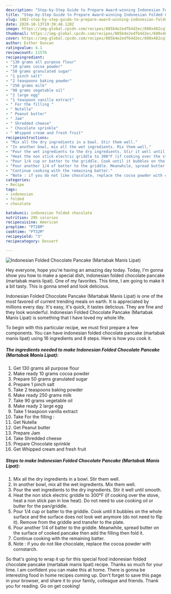 ```yaml
---
description: "Step-by-Step Guide to Prepare Award-winning Indonesian Folded Chocolate Pancake (Martabak Manis Lipat)"
title: "Step-by-Step Guide to Prepare Award-winning Indonesian Folded Chocolate Pancake (Martabak Manis Lipat)"
slug: 1982-step-by-step-guide-to-prepare-award-winning-indonesian-folded-chocolate-pancake-martabak-manis-lipat
date: 2020-10-13T19:39:48.120Z
image: https://img-global.cpcdn.com/recipes/885b4e2edfb4d2ec/680x482cq70/indonesian-folded-chocolate-pancake-martabak-manis-lipat-recipe-main-photo.jpg
thumbnail: https://img-global.cpcdn.com/recipes/885b4e2edfb4d2ec/680x482cq70/indonesian-folded-chocolate-pancake-martabak-manis-lipat-recipe-main-photo.jpg
cover: https://img-global.cpcdn.com/recipes/885b4e2edfb4d2ec/680x482cq70/indonesian-folded-chocolate-pancake-martabak-manis-lipat-recipe-main-photo.jpg
author: Esther Duncan
ratingvalue: 4.1
reviewcount: 11576
recipeingredient:
- "130 grams all purpose flour"
- "10 grams cocoa powder"
- "50 grams granulated sugar"
- "1 pinch salt"
- "2 teaspoons baking powder"
- "250 grams milk"
- "90 grams vegetable oil"
- "2 large egg"
- "1 teaspoon vanilla extract"
- " For the filling "
- " Nutella"
- " Peanut butter"
- " Jam"
- " Shredded cheese"
- " Chocolate sprinkle"
- " Whipped cream and fresh fruit"
recipeinstructions:
- "Mix all the dry ingredients in a bowl. Stir them well."
- "In another bowl, mix all the wet ingredients. Mix them well."
- "Pour the wet ingredients to the dry ingredients. Stir it well until smooth."
- "Heat the non stick electric griddle to 300°F (if cooking over the stove, heat a non stick pan in low heat). Do not need to use cooking oil or butter for the pan/griddle."
- "Pour 1/4 cup or batter to the griddle. Cook until it bubbles on the whole surface and the surface does not look wet anymore (do not need to flip it). Remove from the griddle and transfer to the plate."
- "Pour another 1/4 of batter to the griddle. Meanwhile, spread butter on the surface of cooked pancake then add the filling then fold it."
- "Continue cooking with the remaining batter."
- "Note : if you do not like chocolate, replace the cocoa powder with cornstarch."
categories:
- Recipe
tags:
- indonesian
- folded
- chocolate

katakunci: indonesian folded chocolate 
nutrition: 295 calories
recipecuisine: American
preptime: "PT28M"
cooktime: "PT32M"
recipeyield: "3"
recipecategory: Dessert

---
```



![Indonesian Folded Chocolate Pancake (Martabak Manis Lipat)](https://img-global.cpcdn.com/recipes/885b4e2edfb4d2ec/680x482cq70/indonesian-folded-chocolate-pancake-martabak-manis-lipat-recipe-main-photo.jpg)

Hey everyone, hope you're having an amazing day today. Today, I'm gonna show you how to make a special dish, indonesian folded chocolate pancake (martabak manis lipat). One of my favorites. This time, I am going to make it a bit tasty. This is gonna smell and look delicious.

Indonesian Folded Chocolate Pancake (Martabak Manis Lipat) is one of the most favored of current trending meals on earth. It is appreciated by millions every day. It's easy, it's quick, it tastes delicious. They are fine and they look wonderful. Indonesian Folded Chocolate Pancake (Martabak Manis Lipat) is something that I have loved my whole life.




To begin with this particular recipe, we must first prepare a few components. You can have indonesian folded chocolate pancake (martabak manis lipat) using 16 ingredients and 8 steps. Here is how you cook it.

<!--inarticleads1-->

##### The ingredients needed to make Indonesian Folded Chocolate Pancake (Martabak Manis Lipat):

1. Get 130 grams all purpose flour
1. Make ready 10 grams cocoa powder
1. Prepare 50 grams granulated sugar
1. Prepare 1 pinch salt
1. Take 2 teaspoons baking powder
1. Make ready 250 grams milk
1. Take 90 grams vegetable oil
1. Make ready 2 large egg
1. Take 1 teaspoon vanilla extract
1. Take  For the filling :
1. Get  Nutella
1. Get  Peanut butter
1. Prepare  Jam
1. Take  Shredded cheese
1. Prepare  Chocolate sprinkle
1. Get  Whipped cream and fresh fruit




<!--inarticleads2-->

##### Steps to make Indonesian Folded Chocolate Pancake (Martabak Manis Lipat):

1. Mix all the dry ingredients in a bowl. Stir them well.
1. In another bowl, mix all the wet ingredients. Mix them well.
1. Pour the wet ingredients to the dry ingredients. Stir it well until smooth.
1. Heat the non stick electric griddle to 300°F (if cooking over the stove, heat a non stick pan in low heat). Do not need to use cooking oil or butter for the pan/griddle.
1. Pour 1/4 cup or batter to the griddle. Cook until it bubbles on the whole surface and the surface does not look wet anymore (do not need to flip it). Remove from the griddle and transfer to the plate.
1. Pour another 1/4 of batter to the griddle. Meanwhile, spread butter on the surface of cooked pancake then add the filling then fold it.
1. Continue cooking with the remaining batter.
1. Note : if you do not like chocolate, replace the cocoa powder with cornstarch.




So that's going to wrap it up for this special food indonesian folded chocolate pancake (martabak manis lipat) recipe. Thanks so much for your time. I am confident you can make this at home. There is gonna be interesting food in home recipes coming up. Don't forget to save this page in your browser, and share it to your family, colleague and friends. Thank you for reading. Go on get cooking!
